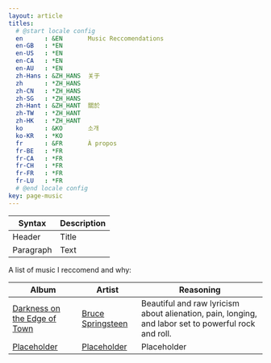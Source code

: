 ```yaml
---
layout: article
titles:
  # @start locale config
  en      : &EN       Music Reccomendations
  en-GB   : *EN
  en-US   : *EN
  en-CA   : *EN
  en-AU   : *EN
  zh-Hans : &ZH_HANS  关于
  zh      : *ZH_HANS
  zh-CN   : *ZH_HANS
  zh-SG   : *ZH_HANS
  zh-Hant : &ZH_HANT  關於
  zh-TW   : *ZH_HANT
  zh-HK   : *ZH_HANT
  ko      : &KO       소개
  ko-KR   : *KO
  fr      : &FR       À propos
  fr-BE   : *FR
  fr-CA   : *FR
  fr-CH   : *FR
  fr-FR   : *FR
  fr-LU   : *FR
  # @end locale config
key: page-music
---
```


| Syntax      | Description |
| ----------- | ----------- |
| Header      | Title       |
| Paragraph   | Text        |

A list of music I reccomend and why:


| Album | Artist | Reasoning |
| ----- | ----- | ---------- |
| [Darkness on the Edge of Town](https://open.spotify.com/album/4KT6G8fj8EEIfsyr75hbgc?si=dTjWpZtyTb2eb-OlVyYKJA) | [Bruce Springsteen](https://open.spotify.com/artist/3eqjTLE0HfPfh78zjh6TqT?si=B64c2EgjTWmcd0qp8Fpw4w) | Beautiful and raw lyricism about alienation, pain, longing, and labor set to powerful rock and roll. |
| [Placeholder]() | [Placeholder]() | Placeholder |
